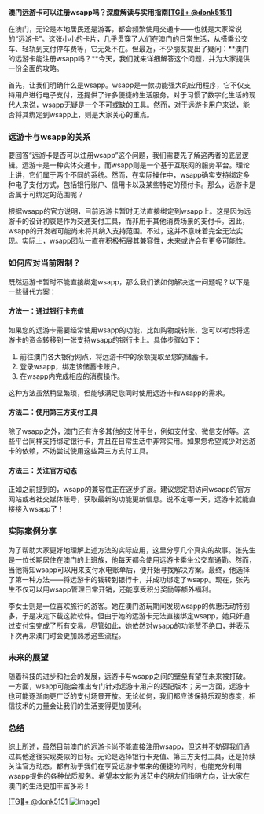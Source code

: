**澳门远游卡可以注册wsapp吗？深度解读与实用指南[[TG💪+ @donk5151](https://t.me/s/donk5151)]**

在澳门，无论是本地居民还是游客，都会频繁使用交通卡——也就是大家常说的“远游卡”。这张小小的卡片，几乎贯穿了人们在澳门的日常生活，从搭乘公交车、轻轨到支付停车费等，它无处不在。但最近，不少朋友提出了疑问：**澳门的远游卡能注册wsapp吗？**今天，我们就来详细解答这个问题，并为大家提供一份全面的攻略。

首先，让我们明确什么是wsapp。wsapp是一款功能强大的应用程序，它不仅支持用户进行电子支付，还提供了许多便捷的生活服务。对于习惯了数字化生活的现代人来说，wsapp无疑是一个不可或缺的工具。然而，对于远游卡用户来说，能否将其绑定到wsapp上，则是大家关心的重点。

### 远游卡与wsapp的关系

要回答“远游卡是否可以注册wsapp”这个问题，我们需要先了解这两者的底层逻辑。远游卡是一种实体交通卡，而wsapp则是一个基于互联网的服务平台。理论上讲，它们属于两个不同的系统。然而，在实际操作中，wsapp确实支持绑定多种电子支付方式，包括银行账户、信用卡以及某些特定的预付卡。那么，远游卡是否属于可绑定的范围呢？

根据wsapp的官方说明，目前远游卡暂时无法直接绑定到wsapp上。这是因为远游卡的设计初衷是作为交通支付工具，而非用于其他消费场景的支付卡。因此，wsapp的开发者可能尚未将其纳入支持范围。不过，这并不意味着完全无法实现。实际上，wsapp团队一直在积极拓展其兼容性，未来或许会有更多可能性。

### 如何应对当前限制？

既然远游卡暂时不能直接绑定wsapp，那么我们该如何解决这一问题呢？以下是一些替代方案：

#### 方法一：通过银行卡充值
如果您的远游卡需要经常使用wsapp的功能，比如购物或转账，您可以考虑将远游卡的资金转移到一张支持wsapp的银行卡上。具体步骤如下：
1. 前往澳门各大银行网点，将远游卡中的余额提取至您的储蓄卡。
2. 登录wsapp，绑定该储蓄卡账户。
3. 在wsapp内完成相应的消费操作。

这种方法虽然稍显繁琐，但能够满足您同时使用远游卡和wsapp的需求。

#### 方法二：使用第三方支付工具
除了wsapp之外，澳门还有许多其他的支付平台，例如支付宝、微信支付等。这些平台同样支持绑定银行卡，并且在日常生活中非常实用。如果您希望减少对远游卡的依赖，不妨尝试使用这些第三方支付工具。

#### 方法三：关注官方动态
正如之前提到的，wsapp的兼容性正在逐步扩展。建议您定期访问wsapp的官方网站或者社交媒体账号，获取最新的功能更新信息。说不定哪一天，远游卡就能直接接入wsapp了！

### 实际案例分享

为了帮助大家更好地理解上述方法的实际应用，这里分享几个真实的故事。张先生是一位长期居住在澳门的上班族，他每天都会使用远游卡乘坐公交车通勤。然而，当他得知wsapp可以用来支付水电账单后，便开始寻找解决方案。最终，他选择了第一种方法——将远游卡的钱转到银行卡，并成功绑定了wsapp。现在，张先生不仅可以用wsapp管理日常开销，还能享受积分奖励等额外福利。

李女士则是一位喜欢旅行的游客。她在澳门游玩期间发现wsapp的优惠活动特别多，于是决定下载这款软件。但由于她的远游卡无法直接绑定wsapp，她只好通过支付宝完成了所有交易。尽管如此，她依然对wsapp的功能赞不绝口，并表示下次再来澳门时会更加熟悉这些流程。

### 未来的展望

随着科技的进步和社会的发展，远游卡与wsapp之间的壁垒有望在未来被打破。一方面，wsapp可能会推出专门针对远游卡用户的适配版本；另一方面，远游卡也可能逐渐向更广泛的支付场景开放。无论如何，我们都应该保持乐观的态度，相信技术的力量会让我们的生活变得更加便利。

### 总结

综上所述，虽然目前澳门的远游卡尚不能直接注册wsapp，但这并不妨碍我们通过其他途径实现类似的目标。无论是选择银行卡充值、第三方支付工具，还是持续关注官方动态，都有助于我们在享受远游卡带来的便捷的同时，也能充分利用wsapp提供的各种优质服务。希望本文能为迷茫中的朋友们指明方向，让大家在澳门的生活更加丰富多彩！

[[TG💪+ @donk5151](https://t.me/s/donk5151) ![Image](https://i.postimg.cc/rwNCRYN7/Snipaste-2025-04-30-17-27-05.png)]